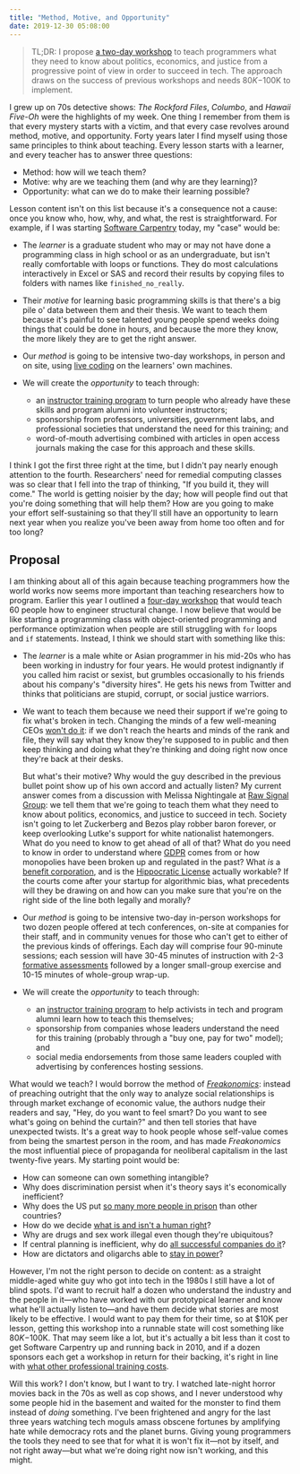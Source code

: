 ```yaml
---
title: "Method, Motive, and Opportunity"
date: 2019-12-30 05:08:00
---
```


> TL;DR: I propose [a two-day workshop](#proposal)
> to teach programmers what they need to know about politics, economics, and justice
> from a progressive point of view in order to succeed in tech.
> The approach draws on the success of previous workshops
> and needs $80K-$100K to implement.

I grew up on 70s detective shows:
*The Rockford Files*, *Columbo*, and *Hawaii Five-Oh* were the highlights of my week.
One thing I remember from them is that every mystery starts with a victim,
and that every case revolves around method, motive, and opportunity.
Forty years later
I find myself using those same principles to think about teaching.
Every lesson starts with a learner,
and every teacher has to answer three questions:

-   Method: how will we teach them?
-   Motive: why are we teaching them (and why are they learning)?
-   Opportunity: what can we do to make their learning possible?

Lesson content isn't on this list because it's a consequence not a cause:
once you know who, how, why, and what,
the rest is straightforward.
For example,
if I was starting [Software Carpentry](https://carpentries.org/) today,
my "case" would be:

-   The *learner* is a graduate student
    who may or may not have done a programming class in high school or as an undergraduate,
    but isn't really comfortable with loops or functions.
    They do most calculations interactively in Excel or SAS
    and record their results by copying files to folders with names like `finished_no_really`.

-   Their *motive* for learning basic programming skills is that
    there's a big pile o' data between them and their thesis.
    We want to teach them because
    it's painful to see talented young people spend weeks doing things that could be done in hours,
    and because the more they know,
    the more likely they are to get the right answer.

-   Our *method* is going to be intensive two-day workshops,
    in person and on site,
    using [live coding](https://teachtogether.tech/#s:performance-live)
    on the learners' own machines.

-   We will create the *opportunity* to teach through:
    -   an [instructor training program](http://teachtogether.tech) to turn people who already have these skills
        and program alumni into volunteer instructors;
    -   sponsorship from professors, universities, government labs, and professional societies
        that understand the need for this training;
        and
    -   word-of-mouth advertising combined with articles in open access journals
        making the case for this approach and these skills.

I think I got the first three right at the time,
but I didn't pay nearly enough attention to the fourth.
Researchers' need for remedial computing classes was so clear
that I fell into the trap of thinking, "If you build it, they will come."
The world is getting noisier by the day;
how will people find out that you're doing something that will help them?
How are you going to make your effort self-sustaining
so that they'll still have an opportunity to learn next year
when you realize you've been away from home too often and for too long?

<h2 id="proposal">Proposal</h2>

I am thinking about all of this again because
teaching programmers how the world works
now seems more important than teaching researchers how to program.
Earlier this year I outlined
a [four-day workshop]({{site.github.url}}/ideas/#what-i-would-organize-if-i-still-organized-things)
that would teach 60 people how to engineer structural change.
I now believe that would be like
starting a programming class with object-oriented programming and performance optimization
when people are still struggling with `for` loops and `if` statements.
Instead,
I think we should start with something like this:

-   The *learner* is a male white or Asian programmer in his mid-20s
    who has been working in industry for four years.
    He would protest indignantly if you called him racist or sexist,
    but grumbles occasionally to his friends about his company's "diversity hires".
    He gets his news from Twitter and thinks that politicians are stupid, corrupt,
    or social justice warriors.

-   We want to teach them because
    we need their support if we're going to fix what's broken in tech.
    Changing the minds of a few well-meaning CEOs [won't do it](https://fearlesschangepatterns.com/):
    if we don't reach the hearts and minds of the rank and file,
    they will say what they know they're supposed to in public
    and then keep thinking and doing what they're thinking and doing right now
    once they're back at their desks.

    But what's their motive?
    Why would the guy described in the previous bullet point
    show up of his own accord and actually listen?
    My current answer comes from a discussion with Melissa Nightingale
    at [Raw Signal Group](https://www.rawsignal.ca/):
    we tell them that we're going to teach them
    what they need to know about politics, economics, and justice to succeed in tech.
    Society isn't going to let Zuckerberg and Bezos play robber baron forever,
    or keep overlooking Lutke's support for white nationalist hatemongers.
    What do you need to know to get ahead of all of that?
    What do you need to know in order to understand
    where [GDPR](https://en.wikipedia.org/wiki/General_Data_Protection_Regulation) comes from
    or how monopolies have been broken up and regulated in the past?
    What *is* a [benefit corporation](https://en.wikipedia.org/wiki/Benefit_corporation),
    and is the [Hippocratic License](https://firstdonoharm.dev/) actually workable?
    If the courts come after your startup for algorithmic bias,
    what precedents will they be drawing on
    and how can you make sure that you're on the right side of the line both legally and morally?

-   Our *method* is going to be intensive two-day in-person workshops for two dozen people
    offered at tech conferences,
    on-site at companies for their staff,
    and in community venues for those who can't get to either of the previous kinds of offerings.
    Each day will comprise four 90-minute sessions;
    each session will have 30-45 minutes of instruction
    with 2-3 [formative assessments](http://teachtogether.tech/#s:models-formative-assessment)
    followed by a longer small-group exercise and 10-15 minutes of whole-group wrap-up.

-   We will create the *opportunity* to teach through:
    -   an [instructor training program](http://teachtogether.tech) to help activists in tech
        and program alumni learn how to teach this themselves;
    -   sponsorship from companies whose leaders understand the need for this training
        (probably through a "buy one, pay for two" model);
        and
    -   social media endorsements from those same leaders
        coupled with advertising by conferences hosting sessions.

What would we teach?
I would borrow the method of [*Freakonomics*](https://en.wikipedia.org/wiki/Freakonomics):
instead of preaching outright that
the only way to analyze social relationships is through market exchange of economic value,
the authors nudge their readers and say,
"Hey, do you want to feel smart?
Do you want to see what's going on behind the curtain?"
and then tell stories that have unexpected twists.
It's a great way to hook people whose self-value comes from being the smartest person in the room,
and has made *Freakonomics* the most influential piece of propaganda for neoliberal capitalism
in the last twenty-five years.
My starting point would be:

-   How can someone can own something intangible?
-   Why does discrimination persist when it's theory says it's economically inefficient?
-   Why does the US put
    [so many more people in prison](http://newjimcrow.com/)
    than other countries?
-   How do we decide [what is and isn't a human right](https://www.hup.harvard.edu/catalog.php?isbn=9780674064348)?
-   Why are drugs and sex work illegal even though they're ubiquitous?
-   If central planning is inefficient,
    why do [all successful companies do it](https://www.versobooks.com/books/2822-the-people-s-republic-of-walmart)?
-   How are dictators and oligarchs able to
    [stay in power](https://www.publicaffairsbooks.com/titles/bruce-bueno-de-mesquita/the-dictators-handbook/9781610390453/)?

However,
I'm not the right person to decide on content:
as a straight middle-aged white guy who got into tech in the 1980s
I still have a lot of blind spots.
I'd want to recruit half a dozen who understand the industry and the people in it—who
have worked with our prototypical learner and know what he'll actually listen to—and
have them decide what stories are most likely to be effective.
I would want to pay them for their time,
so at $10K per lesson,
getting this workshop into a runnable state will cost something like $80K-$100K.
That may seem like a lot,
but it's actually a bit less than it cost to get Software Carpentry up and running back in 2010,
and if a dozen sponsors each get a workshop in return for their backing,
it's right in line with [what other professional training costs]({{site.github.url}}/2019/12/13/rates.html).

Will this work?
I don't know,
but I want to try.
I watched late-night horror movies back in the 70s as well as cop shows,
and I never understood why some people hid in the basement and waited for the monster to find them
instead of *doing* something.
I've been frightened and angry for the last three years
watching tech moguls amass obscene fortunes by amplifying hate
while democracy rots and the planet burns.
Giving young programmers the tools they need to see that for what it is won't fix it—not by itself,
and not right away—but what we're doing right now isn't working,
and this might.
